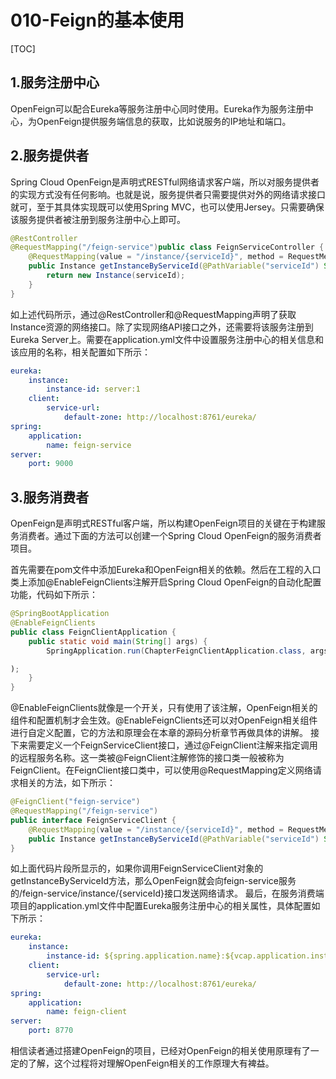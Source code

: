 # 010-Feign的基本使用

[TOC]

## 1.服务注册中心

OpenFeign可以配合Eureka等服务注册中心同时使用。Eureka作为服务注册中心，为OpenFeign提供服务端信息的获取，比如说服务的IP地址和端口。

## 2.服务提供者

Spring Cloud OpenFeign是声明式RESTful网络请求客户端，所以对服务提供者的实现方式没有任何影响。也就是说，服务提供者只需要提供对外的网络请求接口就可，至于其具体实现既可以使用Spring MVC，也可以使用Jersey。只需要确保该服务提供者被注册到服务注册中心上即可。

```java
@RestController
@RequestMapping("/feign-service")public class FeignServiceController {
    @RequestMapping(value = "/instance/{serviceId}", method = RequestMethod.GET)
    public Instance getInstanceByServiceId(@PathVariable("serviceId") String serviceId){
        return new Instance(serviceId);
    }
}
```

如上述代码所示，通过@RestController和@RequestMapping声明了获取Instance资源的网络接口。除了实现网络API接口之外，还需要将该服务注册到Eureka Server上。需要在application.yml文件中设置服务注册中心的相关信息和该应用的名称，相关配置如下所示：

```yaml
eureka:
    instance:
        instance-id: server:1
    client:
        service-url:
            default-zone: http://localhost:8761/eureka/
spring:
    application:
        name: feign-service
server:
    port: 9000
```

## 3.服务消费者

OpenFeign是声明式RESTful客户端，所以构建OpenFeign项目的关键在于构建服务消费者。通过下面的方法可以创建一个Spring Cloud OpenFeign的服务消费者项目。

首先需要在pom文件中添加Eureka和OpenFeign相关的依赖。然后在工程的入口类上添加@EnableFeignClients注解开启Spring Cloud OpenFeign的自动化配置功能，代码如下所示：

```java
@SpringBootApplication
@EnableFeignClients
public class FeignClientApplication {
    public static void main(String[] args) {
        SpringApplication.run(ChapterFeignClientApplication.class, args);

);
    }
}
```



@EnableFeignClients就像是一个开关，只有使用了该注解，OpenFeign相关的组件和配置机制才会生效。@EnableFeignClients还可以对OpenFeign相关组件进行自定义配置，它的方法和原理会在本章的源码分析章节再做具体的讲解。
接下来需要定义一个FeignServiceClient接口，通过@FeignClient注解来指定调用的远程服务名称。这一类被@FeignClient注解修饰的接口类一般被称为FeignClient。在FeignClient接口类中，可以使用@RequestMapping定义网络请求相关的方法，如下所示：

```java
@FeignClient("feign-service")
@RequestMapping("/feign-service")
public interface FeignServiceClient {
    @RequestMapping(value = "/instance/{serviceId}", method = RequestMethod.GET)
    public Instance getInstanceByServiceId(@PathVariable("serviceId") String serviceId);
}
```

如上面代码片段所显示的，如果你调用FeignServiceClient对象的getInstanceByServiceId方法，那么OpenFeign就会向feign-service服务的/feign-service/instance/{serviceId}接口发送网络请求。
最后，在服务消费端项目的application.yml文件中配置Eureka服务注册中心的相关属性，具体配置如下所示：

```yaml
eureka:
    instance:
        instance-id: ${spring.application.name}:${vcap.application.instance_id:${spring.application.instance_id:${random.value}}}
    client:
        service-url:
            default-zone: http://localhost:8761/eureka/
spring:
    application:
        name: feign-client
server:
    port: 8770
```

相信读者通过搭建OpenFeign的项目，已经对OpenFeign的相关使用原理有了一定的了解，这个过程将对理解OpenFeign相关的工作原理大有裨益。